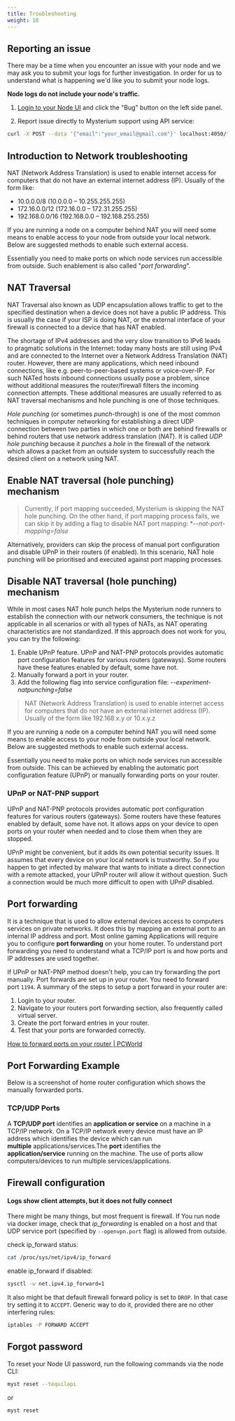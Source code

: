 ```yaml
---
title: Troubleshooting
weight: 10
---
```


## Reporting an issue

There may be a time when you encounter an issue with your node and we may ask you to submit your logs for further investigation.
In order for us to understand what is happening we'd like you to submit your node logs.

**Node logs do not include your node's traffic.**

1. [Login to your Node UI](/node-runners/node-ui/) and click the "Bug" button on the left side panel.

3. Report issue directly to Mysterium support using API service: 

```bash
curl -X POST --data '{"email":"your_email@gmail.com"}' localhost:4050/feedback/issue
```

## Introduction to Network troubleshooting

NAT (Network Address Translation) is used to enable internet access for computers that do not have an external internet address (IP). Usually of the form like:
 - 10.0.0.0/8 (10.0.0.0 – 10.255.255.255)
 - 172.16.0.0/12 (172.16.0.0 – 172.31.255.255)
 - 192.168.0.0/16 (192.168.0.0 – 192.168.255.255)

If you are running a node on a computer behind NAT you will need some means to enable access to your node from outside your local network.
Below are suggested methods to enable such external access.

Essentially you need to make ports on which node services run accessible from outside. Such enablement is also called "*port forwarding*".

## NAT Traversal

NAT Traversal also known as UDP encapsulation allows traffic to get to the specified destination when a device does not have a public IP address. This is usually the case if your ISP is doing NAT, or the external interface of your firewall is connected to a device that has NAT enabled.

The shortage of IPv4 addresses and the very slow transition to IPv6 leads to pragmatic solutions in the Internet: today many hosts are still using IPv4 and are connected to the Internet over a Network Address Translation (NAT) router. However, there are many applications, which need inbound connections, like e.g. peer-to-peer-based systems or voice-over-IP. For such NATed hosts inbound connections usually pose a problem, since without additional measures the router/firewall filters the incoming connection attempts. These additional measures are usually referred to as NAT traversal mechanisms and hole punching is one of those techniques.

*Hole punching* (or sometimes *punch*-through) is one of the most common techniques in computer networking for establishing a direct UDP connection between two parties in which one or both are behind firewalls or behind routers that use network address translation (*NAT*). It is called *UDP hole punching* because it *punches* a *hole* in the firewall of the network which allows a packet from an outside system to successfully reach the desired client on a network using NAT.

## Enable NAT traversal (hole punching) mechanism

> Currently, If port mapping succeeded, Mysterium is skipping the NAT hole punching. On the other hand, if port mapping process fails, we can skip it by adding a flag to disable NAT port mapping: **--nat-port-mapping=false*

Alternatively, providers can skip the process of manual port configuration and disable UPnP in their routers (if enabled). In this scenario, NAT hole punching will be prioritised and executed against port mapping processes.

## Disable NAT traversal (hole punching) mechanism

While in most cases NAT hole punch helps the Mysterium node runners to establish the connection with our network consumers, the technique is not applicable in all scenarios or with all types of NATs, as NAT operating characteristics are not standardized.
If this approach does not work for you, you can try the following:

1. Enable UPnP feature. UPnP and NAT-PNP protocols provides automatic port configuration features for various routers (gateways). Some routers have these features enabled by default, some have not. 
2. Manually forward a port in your router.
3. Add the following flag into service configuration file: *--experiment-natpunching=false*

> NAT (Network Address Translation) is used to enable internet access for computers that do not have an external internet address (IP). Usually of the form like 192.168.x.y or 10.x.y.z

If you are running a node on a computer behind NAT you will need some means to enable access to your node from outside your local network. Below are suggested methods to enable such external access.

Essentially you need to make ports on which node services run accessible from outside. This can be achieved by enabling the automatic port configuration feature (UPnP) or manually forwarding ports on your router.

### UPnP or NAT-PNP support

UPnP and NAT-PNP protocols provides automatic port configuration features for various routers (gateways). Some routers have these features enabled by default, some have not. It allows apps on your device to open ports on your router when needed and to close them when they are stopped.

UPnP might be convenient, but it adds its own potential security issues. It assumes that every device on your local network is trustworthy. So if you happen to get infected by malware that wants to initiate a direct connection with a remote attacked, your UPnP router will allow it without question. Such a connection would be much more difficult to open with UPnP disabled.

## Port forwarding

It is a technique that is used to allow external devices access to computers services on private networks. It does this by mapping an external port to an internal IP address and port. Most online gaming Applications will require you to configure **port forwarding** on your home router. To understand port forwarding you need to understand what a TCP/IP port is and how ports and IP addresses are used together.

If UPnP or NAT-PNP method doesn't help, you can try forwarding the port manually. Port forwards are set up in your router. You need to forward port `1194`. A summary of the steps to setup a port forward in your router are:

1. Login to your router.
2. Navigate to your routers port forwarding section, also frequently called virtual server.
3. Create the port forward entries in your router.
4. Test that your ports are forwarded correctly.

[How to forward ports on your router | PCWorld](https://www.pcworld.com/article/244314/how_to_forward_ports_on_your_router.html)

## Port Forwarding Example

Below is a screenshot of home router configuration which shows the manually forwarded ports.

### TCP/UDP Ports

A **TCP/UDP port** identifies an **application or service** on a machine in a TCP/IP network. On a TCP/IP network every device must have an IP address which identifies the device which can run **multiple** applications/services.The **port** identifies the **application/service** running on the machine. The use of ports allow computers/devices to run multiple services/applications.

## Firewall configuration

#### Logs show client attempts, but it does not fully connect

There might be many things, but most frequent is firewall. If You run node via docker image, check that *ip_forwarding* is enabled on a host and that UDP service port (specified by `--openvpn.port` flag) is allowed from outside.

check ip_forward status:

```bash
cat /proc/sys/net/ipv4/ip_forward
```

enable ip_forward if disabled:

```bash
sysctl -w net.ipv4.ip_forward=1
```

It also might be that default firewall forward policy is set to `DROP`. In that case try setting it to `ACCEPT`. Generic way to do it, provided there are no other interfering rules:

```bash
iptables -P FORWARD ACCEPT
```

## Forgot password

To reset your Node UI password, run the following commands via the node CLI:

```bash
myst reset --tequilapi
```
or
```bash
myst reset
```
